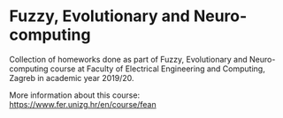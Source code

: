 # Fuzzy, Evolutionary and Neuro-computing

Collection of homeworks done as part of Fuzzy, Evolutionary and Neuro-computing course at Faculty of Electrical Engineering and Computing, Zagreb in academic year 2019/20.

More information about  this  course: https://www.fer.unizg.hr/en/course/fean